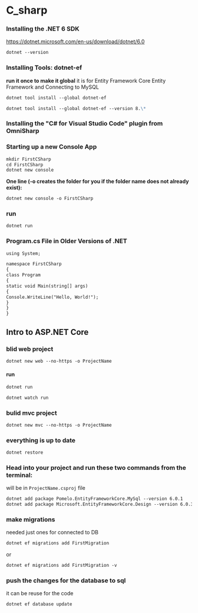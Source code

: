 # C_sharp

### Installing the .NET 6 SDK

https://dotnet.microsoft.com/en-us/download/dotnet/6.0

```md
dotnet --version
```

### Installing Tools: dotnet-ef

**run it once to make it global**
it is for Entity Framework Core Entity Framework and Connecting to MySQL

```md
dotnet tool install --global dotnet-ef

dotnet tool install --global dotnet-ef --version 8.\*
```

### Installing the "C# for Visual Studio Code" plugin from OmniSharp

### Starting up a new Console App

```md
mkdir FirstCSharp
cd FirstCSharp
dotnet new console
```

**One line (-o creates the folder for you if the folder name does not already exist):**

```md
dotnet new console -o FirstCSharp
```

### run

```md
dotnet run
```

### Program.cs File in Older Versions of .NET

```md
using System;

namespace FirstCSharp
{
class Program
{
static void Main(string[] args)
{
Console.WriteLine("Hello, World!");
}
}
}
```

## Intro to ASP.NET Core

### blid web project

```md
dotnet new web --no-https -o ProjectName
```

#### run

```md
dotnet run
```

```md
dotnet watch run
```

### bulid mvc project

```md
dotnet new mvc --no-https -o ProjectName
```

### everything is up to date

```md
dotnet restore
```

### Head into your project and run these two commands from the terminal:
will be in `ProjectName.csproj` file
```md
dotnet add package Pomelo.EntityFrameworkCore.MySql --version 6.0.1
dotnet add package Microsoft.EntityFrameworkCore.Design --version 6.0.3
```

 ### make migrations 
needed just ones for connected to DB
```md
dotnet ef migrations add FirstMigration
```
or
```md
dotnet ef migrations add FirstMigration -v
```

### push the changes for the database to sql
it can be reuse for the code 
```md
dotnet ef database update
```


